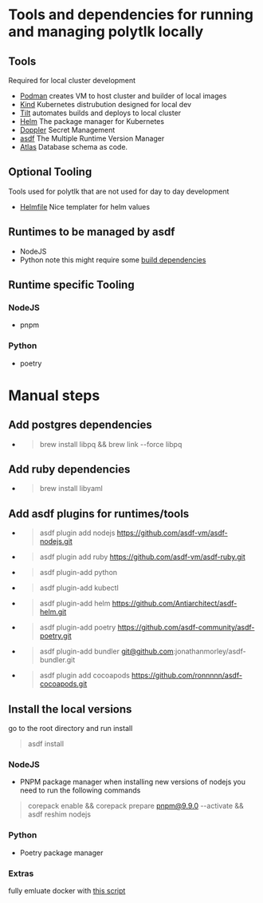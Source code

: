 # Tools and dependencies for running and managing polytlk locally

## Tools
Required for local cluster development

- [Podman](https://podman.io/) creates VM to host cluster and builder of local images
- [Kind](https://kind.sigs.k8s.io/) Kubernetes distrubution designed for local dev
- [Tilt](https://tilt.dev/) automates builds and deploys to local cluster
- [Helm](https://helm.sh/) The package manager for Kubernetes
- [Doppler](https://docs.doppler.com/docs/install-cli) Secret Management
- [asdf](https://asdf-vm.com/#/core-manage-asdf-vm?id=install-asdf-vm) The Multiple Runtime Version Manager
- [Atlas]() Database schema as code.

## Optional Tooling
Tools used for polytlk that are not used for day to day development

- [Helmfile]() Nice templater for helm values

## Runtimes to be managed by asdf
- NodeJS
- Python  note this might require some [build dependencies](https://github.com/pyenv/pyenv/wiki#suggested-build-environment)

## Runtime specific Tooling

### NodeJS
- pnpm 

### Python
- poetry

# Manual steps

## Add postgres dependencies
- > brew install libpq && brew link --force libpq

## Add ruby dependencies
- > brew install libyaml


## Add asdf plugins for runtimes/tools
- > asdf plugin add nodejs https://github.com/asdf-vm/asdf-nodejs.git
- > asdf plugin add ruby https://github.com/asdf-vm/asdf-ruby.git
- > asdf plugin-add python
- > asdf plugin-add kubectl
- > asdf plugin-add helm https://github.com/Antiarchitect/asdf-helm.git
- > asdf plugin-add poetry https://github.com/asdf-community/asdf-poetry.git
- > asdf plugin-add bundler git@github.com:jonathanmorley/asdf-bundler.git
- > asdf plugin add cocoapods https://github.com/ronnnnn/asdf-cocoapods.git

## Install the local versions
go to the root directory and run install
> asdf install

### NodeJS
- PNPM package manager
  when installing new versions of nodejs you need to run the following commands
> corepack enable && corepack prepare pnpm@9.9.0 --activate && asdf reshim nodejs

### Python
- Poetry package manager

### Extras
fully emluate docker with [this script](https://podman-desktop.io/docs/migrating-from-docker/emulating-docker-cli-with-podman)